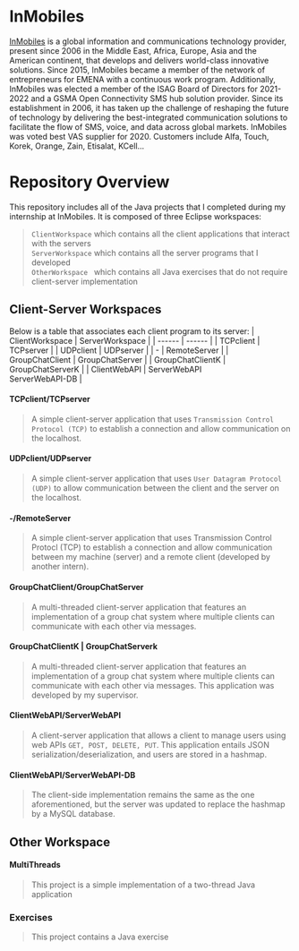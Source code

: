 # InMobiles
<a href="https://www.inmobiles.net/">InMobiles</a> 
is a global information and communications technology provider, present since 2006 
in the Middle East, Africa, Europe, Asia and the American continent, that develops and delivers 
world-class innovative solutions. Since 2015, InMobiles became a member of the network of 
entrepreneurs for EMENA with a continuous work program. Additionally, InMobiles was elected 
a member of the ISAG Board of Directors for 2021-2022 and a GSMA Open Connectivity SMS hub 
solution provider. Since its establishment in 2006, it has taken up the challenge 
of reshaping the future of technology by delivering the best-integrated communication solutions 
to facilitate the flow of SMS, voice, and data across global markets.
InMobiles was voted best VAS supplier for 2020. Customers include Alfa, Touch, Korek, Orange, Zain, 
Etisalat, KCell... 

# Repository Overview 
This repository includes all of the Java projects that I completed during my internship at InMobiles. It is composed of three Eclipse workspaces: <br>
> `ClientWorkspace` which contains all the client applications that interact with the servers <br>
> `ServerWorkspace` which contains all the server programs that I developed <br>
> `OtherWorkspace ` which contains all Java exercises that do not require client-server implementation <br>

## Client-Server Workspaces

Below is a table that associates each client program to its server:
| ClientWorkspace | ServerWorkspace |
| ------ | ------ |
| TCPclient | TCPserver |
| UDPclient | UDPserver |
| - | RemoteServer |
| GroupChatClient | GroupChatServer |
| GroupChatClientK | GroupChatServerK |
| ClientWebAPI | ServerWebAPI <br> ServerWebAPI-DB |

#### TCPclient/TCPserver
> A simple client-server application that uses `Transmission Control Protocol (TCP)` to establish a connection and allow communication on the localhost.

#### UDPclient/UDPserver
> A simple client-server application that uses `User Datagram Protocol (UDP)` to allow communication between the client and the server on the localhost.

#### -/RemoteServer
> A simple client-server application that uses Transmission Control Protocl (TCP) to establish a connection and allow communication between my machine (server) and a remote client (developed by another intern).

#### GroupChatClient/GroupChatServer
> A multi-threaded client-server application that features an implementation of a group chat system where multiple clients can communicate with each other via messages.

#### GroupChatClientK | GroupChatServerk
> A multi-threaded client-server application that features an implementation of a group chat system where multiple clients can communicate with each other via messages. This application was developed by my supervisor.

#### ClientWebAPI/ServerWebAPI
> A client-server application that allows a client to manage users using web APIs `GET, POST, DELETE, PUT`. This application entails JSON serialization/deserialization, and users are stored in a hashmap.

#### ClientWebAPI/ServerWebAPI-DB 
> The client-side implementation remains the same as the one aforementioned, but the server was updated to replace the hashmap by a MySQL database.

## Other Workspace
#### MultiThreads
> This project is a simple implementation of a two-thread Java application

### Exercises
> This project contains a Java exercise 
